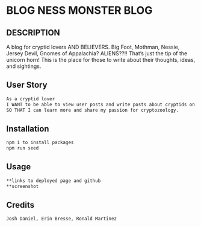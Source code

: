 # BLOG NESS MONSTER BLOG

## DESCRIPTION

A blog for cryptid lovers AND BELIEVERS. Big Foot, Mothman, Nessie, Jersey Devil, Gnomes of Appalachia? ALIENS??!! That’s just the tip of the unicorn horn! This is the place for those to write about their thoughts, ideas, and sightings.

## User Story

```md
As a cryptid lover
I WANT to be able to view user posts and write posts about cryptids on a blog site
SO THAT I can learn more and share my passion for cryptozoology.
```

## Installation

```md
npm i to install packages
npm run seed
```

## Usage
```md
**links to deployed page and github
**screenshot
```

## Credits
```md
Josh Daniel, Erin Bresse, Ronald Martinez
```



